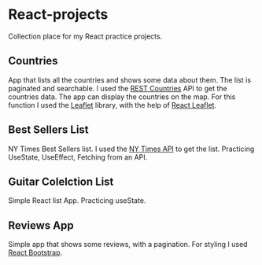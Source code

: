 # React-projects

Collection place for my React practice projects.

## Countries

App that lists all the countries and shows some data about them. The list is paginated and searchable. I used the [REST Countries](https://restcountries.eu/) API to get the countries data. The app can display the countries on the map. For this function I used the [Leaflet](https://leafletjs.com/) library, with the help of [React Leaflet](https://react-leaflet.js.org/).

## Best Sellers List

NY Times Best Sellers list. I used the [NY Times API](https://developer.nytimes.com/) to get the list. Practicing UseState, UseEffect, Fetching from an API.

## Guitar Colelction List

Simple React list App. Practicing useState.

## Reviews App

Simple app that shows some reviews, with a pagination. For styling I used [React Bootstrap](https://react-bootstrap.github.io/).
